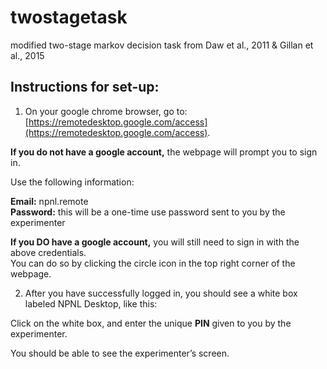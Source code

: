 # twostagetask
modified two-stage markov decision task from Daw et al., 2011 &amp; Gillan et al., 2015

## Instructions for set-up:

1. On your google chrome browser, go to: [https://remotedesktop.google.com/access](https://remotedesktop.google.com/access).

  **If you do not have a google account,** the webpage will prompt you to sign in.

  Use the following information:

  **Email:** npnl.remote <br>
  **Password:** this will be a one-time use password sent to you by the experimenter


  **If you DO have a google account,** you will still need to sign in with the above credentials.<br> 
  You can do so by clicking the circle icon in the top right corner of the webpage. 


2. After you have successfully logged in, you should see a white box labeled NPNL Desktop, like this:

<photo of remote desktop>

  Click on the white box, and enter the unique **PIN** given to you by the experimenter. 

  You should be able to see the experimenter’s screen.


